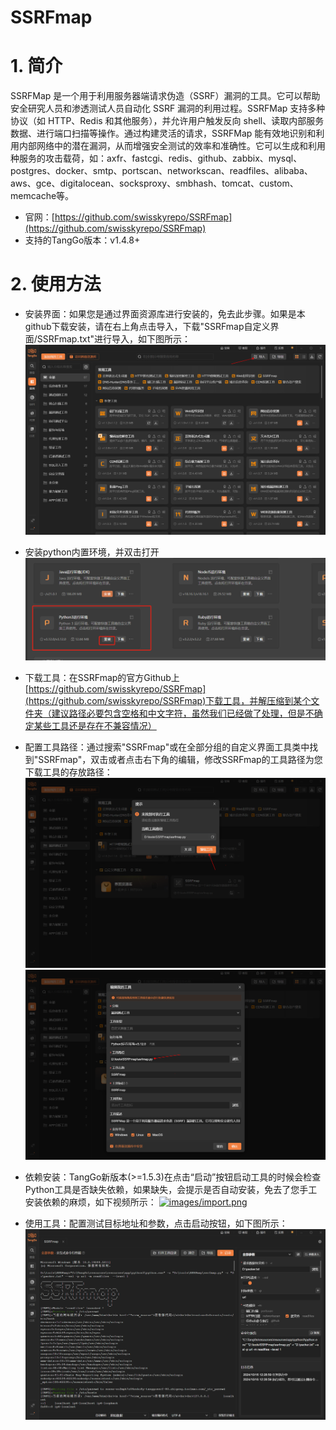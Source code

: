 # SSRFmap

# 1. 简介
SSRFMap 是一个用于利用服务器端请求伪造（SSRF）漏洞的工具。它可以帮助安全研究人员和渗透测试人员自动化 SSRF 漏洞的利用过程。SSRFMap 支持多种协议（如 HTTP、Redis 和其他服务），并允许用户触发反向 shell、读取内部服务数据、进行端口扫描等操作。通过构建灵活的请求，SSRFMap 能有效地识别和利用内部网络中的潜在漏洞，从而增强安全测试的效率和准确性。它可以生成和利用种服务的攻击载荷，如：axfr、fastcgi、redis、github、zabbix、mysql、postgres、docker、smtp、portscan、networkscan、readfiles、alibaba、aws、gce、digitalocean、socksproxy、smbhash、tomcat、custom、memcache等。

- 官网：[https://github.com/swisskyrepo/SSRFmap](https://github.com/swisskyrepo/SSRFmap) 
- 支持的TangGo版本：v1.4.8+

# 2. 使用方法
- 安装界面：如果您是通过界面资源库进行安装的，免去此步骤。如果是本github下载安装，请在右上角点击导入，下载"SSRFmap自定义界面/SSRFmap.txt"进行导入，如下图所示： 
  ![import.png](images/import.png)

- 安装python内置环境，并双击打开<br>
  ![python.png](images/python.png)
  
- 下载工具：在SSRFmap的官方Github上[https://github.com/swisskyrepo/SSRFmap](https://github.com/swisskyrepo/SSRFmap)下载工具，并解压缩到某个文件夹（建议路径必要包含空格和中文字符，虽然我们已经做了处理，但是不确定某些工具还是存在不兼容情况）

- 配置工具路径：通过搜索"SSRFmap"或在全部分组的自定义界面工具类中找到"SSRFmap"，双击或者点击右下角的编辑，修改SSRFmap的工具路径为您下载工具的存放路径：
  ![1.png](images/1.png) 
  ![2.png](images/2.png) 
- 依赖安装：TangGo新版本(>=1.5.3)在点击“启动”按钮启动工具的时候会检查Python工具是否缺失依赖，如果缺失，会提示是否自动安装，免去了您手工安装依赖的麻烦，如下视频所示：
[![images/import.png](https://img2.baidu.com/it/u=3218752880,920811559&fm=253&fmt=auto&app=138&f=PNG?w=192&h=192)](https://bizsec-auth.alicdn.com/d946ca083b65cd66/1132b612c08a8619/20241014_0e800f6e73410300_487054347300_182241301045753_published_mp4_264_hd_unlimit_taobao.mp4?auth_key=1729164902-0-0-17dd15043821429058624120b72183a5&biz=video-e7c526b4562fe957&t=212c4b8517291622021923214e1468&t=212c4b8517291622021923214e1468&b=video&p=cloudvideo_http_from_v1_800000012)
  

- 使用工具：配置测试目标地址和参数，点击启动按钮，如下图所示：
  ![3.png](images/3.png)


